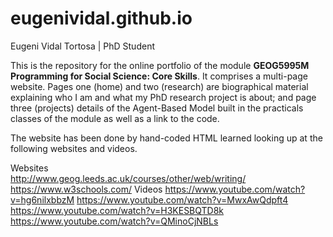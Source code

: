 # eugenividal.github.io
Eugeni Vidal Tortosa | PhD Student

This is the repository for the online portfolio of the module **GEOG5995M Programming for Social Science: Core Skills**. 
It comprises a multi-page website. Pages one (home) and two (research) are biographical material explaining who I am and what my PhD research project is about; and page three (projects) details of the Agent-Based Model built in the practicals classes of the module as well as a link to the code.

The website has been done by hand-coded HTML learned looking up at the following websites and videos.

Websites  
http://www.geog.leeds.ac.uk/courses/other/web/writing/
https://www.w3schools.com/
Videos 
https://www.youtube.com/watch?v=hg6nilxbbzM
https://www.youtube.com/watch?v=MwxAwQdpft4
https://www.youtube.com/watch?v=H3KESBQTD8k
https://www.youtube.com/watch?v=QMinoCjNBLs